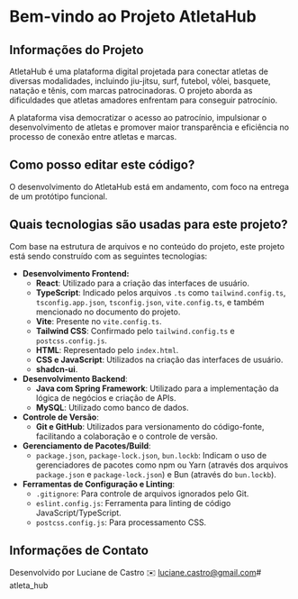 # Bem-vindo ao Projeto AtletaHub

## Informações do Projeto

AtletaHub é uma plataforma digital projetada para conectar atletas de diversas modalidades, incluindo jiu-jitsu, surf, futebol, vôlei, basquete, natação e tênis, com marcas patrocinadoras. O projeto aborda as dificuldades que atletas amadores enfrentam para conseguir patrocínio.

A plataforma visa democratizar o acesso ao patrocínio, impulsionar o desenvolvimento de atletas e promover maior transparência e eficiência no processo de conexão entre atletas e marcas.

## Como posso editar este código?

O desenvolvimento do AtletaHub está em andamento, com foco na entrega de um protótipo funcional.

## Quais tecnologias são usadas para este projeto?

Com base na estrutura de arquivos e no conteúdo do projeto, este projeto está sendo construído com as seguintes tecnologias:

* **Desenvolvimento Frontend:**
    * **React**: Utilizado para a criação das interfaces de usuário.
    * **TypeScript**: Indicado pelos arquivos `.ts` como `tailwind.config.ts`, `tsconfig.app.json`, `tsconfig.json`, `vite.config.ts`, e também mencionado no documento do projeto.
    * **Vite**: Presente no `vite.config.ts`.
    * **Tailwind CSS**: Confirmado pelo `tailwind.config.ts` e `postcss.config.js`.
    * **HTML**: Representado pelo `index.html`.
    * **CSS e JavaScript**: Utilizados na criação das interfaces de usuário.
    * **shadcn-ui**.
* **Desenvolvimento Backend**:
    * **Java com Spring Framework**: Utilizado para a implementação da lógica de negócios e criação de APIs.
    * **MySQL**: Utilizado como banco de dados.
* **Controle de Versão**:
    * **Git e GitHub**: Utilizados para versionamento do código-fonte, facilitando a colaboração e o controle de versão.
* **Gerenciamento de Pacotes/Build**:
    * `package.json`, `package-lock.json`, `bun.lockb`: Indicam o uso de gerenciadores de pacotes como npm ou Yarn (através dos arquivos `package.json` e `package-lock.json`) e Bun (através do `bun.lockb`).
* **Ferramentas de Configuração e Linting**:
    * `.gitignore`: Para controle de arquivos ignorados pelo Git.
    * `eslint.config.js`: Ferramenta para linting de código JavaScript/TypeScript.
    * `postcss.config.js`: Para processamento CSS.

## Informações de Contato

Desenvolvido por Luciane de Castro
✉️ luciane.castro@gmail.com#   a t l e t a _ h u b  
 